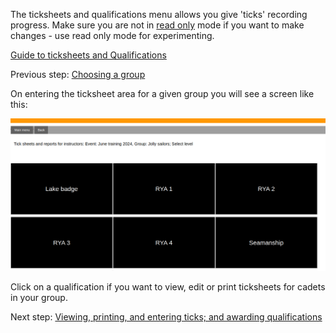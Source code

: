 The ticksheets and qualifications menu allows you give 'ticks' recording progress. Make sure you are not in [read only](main-menu#read-only) mode if you want to make changes - use read only mode for experimenting.

[Guide to ticksheets and Qualifications](ticksheets_and_qualifications_guide)

Previous step: [Choosing a group](ticksheets_choose_group_SI_skipper_help)

On entering the ticksheet area for a given group you will see a screen like this:

![ticksheets_levels.png](/static/ticksheets_levels.png)

Click on a qualification if you want to view, edit or print ticksheets for cadets in your group.

Next step: [Viewing, printing, and entering ticks; and awarding qualifications](ticksheet_entry_help_SI)